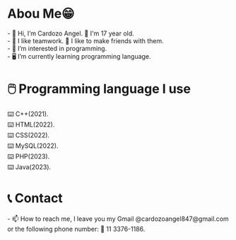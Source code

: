 <h1 style=color blue>Abou Me😁</h1>
- 👋 Hi, I’m Cardozo Angel. 🎉 I'm 17 year old.<br>
- 🤝 I like teamwork. 🎀 I like to make friends with them.<br>
- 👀 I’m interested in programming.<br>
- 🖥️ I’m currently learning programming language.<br>
<h1>🖱️ Programming language I use </h1>⌨️ C++(2021).<br>⌨️ HTML(2022).<br>⌨️ CSS(2022).<br>⌨️ MySQL(2022).<br>⌨️ PHP(2023).<br>⌨️ Java(2023).<br>
<h1>📞 Contact</h1>
- 📫 How to reach me, I leave you my Gmail @cardozoangel847@gmail.com or the following phone number: 📱 11 3376-1186.

<!---
CardozoAngel/CardozoAngel is a ✨ special ✨ repository because its `README.md` (this file) appears on your GitHub profile.
You can click the Preview link to take a look at your changes.
--->
